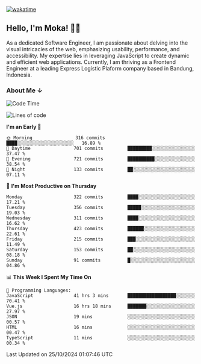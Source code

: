 [![wakatime](https://wakatime.com/badge/user/af9abd23-dba3-4dbe-973c-b045a9417a55.svg?style=social)](https://wakatime.com/@af9abd23-dba3-4dbe-973c-b045a9417a55)
## Hello, I'm Moka! 👋🏼


As a dedicated Software Engineer, I am passionate about delving into the visual intricacies of the web, emphasizing usability, performance, and accessibility. My expertise lies in leveraging JavaScript to create dynamic and efficient web applications. Currently, I am thriving as a Frontend Engineer at a leading Express Logistic Plaform company based in Bandung, Indonesia.

### About Me ↓

<!--START_SECTION:waka-->
![Code Time](http://img.shields.io/badge/Code%20Time-11%2C176%20hrs%2027%20mins-blue)

![Lines of code](https://img.shields.io/badge/From%20Hello%20World%20I%27ve%20Written-4.0%20million%20lines%20of%20code-blue)

**I'm an Early 🐤** 

```text
🌞 Morning                316 commits         ████░░░░░░░░░░░░░░░░░░░░░   16.89 % 
🌆 Daytime                701 commits         █████████░░░░░░░░░░░░░░░░   37.47 % 
🌃 Evening                721 commits         ██████████░░░░░░░░░░░░░░░   38.54 % 
🌙 Night                  133 commits         ██░░░░░░░░░░░░░░░░░░░░░░░   07.11 % 
```
📅 **I'm Most Productive on Thursday** 

```text
Monday                   322 commits         ████░░░░░░░░░░░░░░░░░░░░░   17.21 % 
Tuesday                  356 commits         █████░░░░░░░░░░░░░░░░░░░░   19.03 % 
Wednesday                311 commits         ████░░░░░░░░░░░░░░░░░░░░░   16.62 % 
Thursday                 423 commits         ██████░░░░░░░░░░░░░░░░░░░   22.61 % 
Friday                   215 commits         ███░░░░░░░░░░░░░░░░░░░░░░   11.49 % 
Saturday                 153 commits         ██░░░░░░░░░░░░░░░░░░░░░░░   08.18 % 
Sunday                   91 commits          █░░░░░░░░░░░░░░░░░░░░░░░░   04.86 % 
```


📊 **This Week I Spent My Time On** 

```text
💬 Programming Languages: 
JavaScript               41 hrs 3 mins       ██████████████████░░░░░░░   70.41 % 
Vue.js                   16 hrs 18 mins      ███████░░░░░░░░░░░░░░░░░░   27.97 % 
JSON                     19 mins             ░░░░░░░░░░░░░░░░░░░░░░░░░   00.57 % 
HTML                     16 mins             ░░░░░░░░░░░░░░░░░░░░░░░░░   00.47 % 
TypeScript               11 mins             ░░░░░░░░░░░░░░░░░░░░░░░░░   00.34 % 
```


 Last Updated on 25/10/2024 01:07:46 UTC
<!--END_SECTION:waka-->
